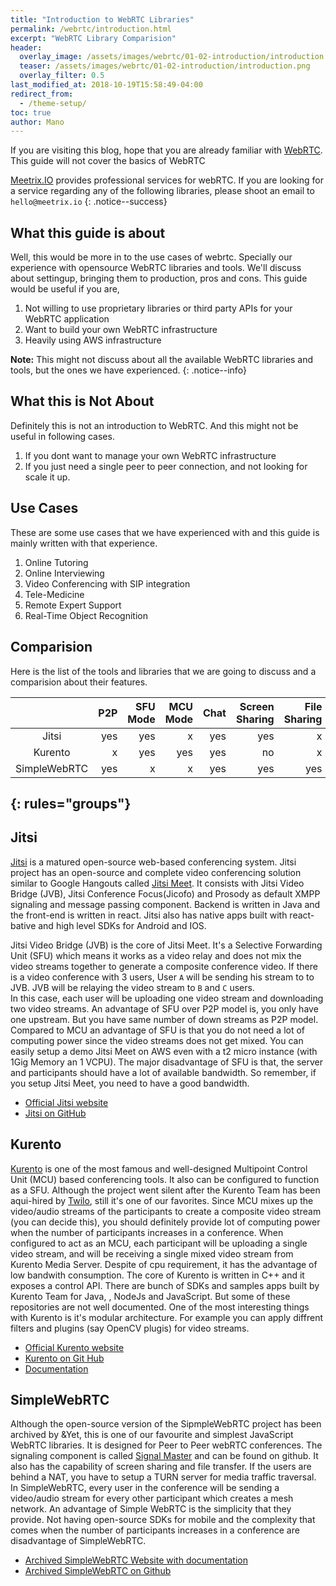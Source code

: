 ```yaml
---
title: "Introduction to WebRTC Libraries"
permalink: /webrtc/introduction.html
excerpt: "WebRTC Library Comparision"
header:
  overlay_image: /assets/images/webrtc/01-02-introduction/introduction.png
  teaser: /assets/images/webrtc/01-02-introduction/introduction.png
  overlay_filter: 0.5
last_modified_at: 2018-10-19T15:58:49-04:00
redirect_from:
  - /theme-setup/
toc: true
author: Mano
---
```


If you are visiting this blog, hope that you are already familiar with [WebRTC](https://webrtc.org/). This guide will not cover the basics of WebRTC

[Meetrix.IO](https://meetrix.io) provides professional services for webRTC. If you are looking for a service regarding any of the following libraries, please shoot an email to `hello@meetrix.io`
{: .notice--success}

## What this guide is about

Well, this would be more in to the use cases of webrtc. Specially our experience with opensource WebRTC libraries and tools. We'll discuss about settingup, bringing them to production, pros and cons.
This guide would be useful if you are,
1. Not willing to use proprietary libraries or third party APIs for your WebRTC application
2. Want to build your own WebRTC infrastructure
3. Heavily using AWS infrastructure

**Note:** This might not discuss about all the available WebRTC libraries and tools, but the ones we have experienced.
{: .notice--info}

## What this is Not About

Definitely this is not an introduction to WebRTC. And this might not be useful in following cases.

1. If you dont want to manage your own WebRTC infrastructure
2. If you just need a single peer to peer connection, and not looking for scale it up. 

## Use Cases

These are some use cases that we have experienced with and this guide is mainly written with that experience.

1. Online Tutoring
2. Online Interviewing
3. Video Conferencing with SIP integration
4. Tele-Medicine
5. Remote Expert Support
6. Real-Time Object Recognition
		

## Comparision

Here is the list of the tools and libraries that we are going to discuss and a comparision about their features.

|                   |   P2P         | SFU Mode  | MCU Mode  | Chat  | Screen Sharing    | File Sharing  | Recording | Mobile SDK|
|:---:              |---:           |---:       |---:       |---:   |---:               |---:           |---:       |---:       |
| Jitsi             | yes           | yes       | x         | yes   | yes               | x             | yes       | yes       |
| Kurento           | x             | yes       | yes       | yes   | no                | x             | yes       | yes       |
| SimpleWebRTC      | yes           | x         | x         | yes   | yes               | yes           | x         | x         |
{: rules="groups"}
---


## Jitsi

[Jitsi](https://jitsi.org/) is a matured open-source web-based conferencing system.
Jitsi project has an open-source and complete video conferencing solution similar to Google Hangouts called [Jitsi Meet](https://github.com/jitsi/jitsi-meet).
It consists with Jitsi Video Bridge (JVB), Jitsi Conference Focus(Jicofo) and Prosody as default XMPP signaling and message passing component.
Backend is written in Java and the front-end is written in react. Jitsi also has native apps built with react-bative and high level SDKs for Android and IOS.

Jitsi Video Bridge (JVB) is the core of Jitsi Meet. It's a Selective Forwarding Unit (SFU) which means it works as a video relay and
does not mix the video streams together to generate a composite conference video. If there is a video conference with 3 users,
User `A` will be sending his stream to to JVB. JVB will be relaying the video stream to `B` and `C` users.  
In this case, each user will be uploading one video stream and downloading two video streams.
An advantage of SFU over P2P model is, you only have one upstream. But you have same number of down streams as P2P model.
Compared to MCU an advantage of SFU is that you do not need a lot of computing power since the video streams does not get mixed.
You can easily setup a demo Jitsi Meet on AWS even with a t2 micro instance (with 1Gig Memory an 1 VCPU).
The major disadvantage of SFU is that, the server and participants should have a lot of available bandwidth. So remember, 
if you setup Jitsi Meet, you need to have a good bandwidth.

- [Official Jitsi website](http://jitsi.org)
- [Jitsi on GitHub](https://github.com/jitsi/jitsi)


## Kurento

[Kurento](http://kurento.org) is one of the most famous and well-designed Multipoint Control Unit (MCU) based conferencing tools.
It also can be configured to function as a SFU. Although the project went silent after
the Kurento Team has been aqui-hired by [Twilo](https://www.twilio.com/), still it's one of our favorites. 
Since MCU mixes up the video/audio streams of the participants to create a composite video stream (you can decide this), you should definitely provide lot of computing power when the number of participants increases in a conference.
When configured to act as an MCU, each participant will be uploading a single video stream, and will be receiving a single mixed video stream from Kurento Media Server.
Despite of cpu requirement, it has the advantage of low bandwith consumption.
The core of Kurento is written in C++ and it exposes a control API.
There are bunch of SDKs and samples apps built by Kurento Team for Java, , NodeJs and JavaScript. But some of these repositories are not well documented.
One of the most interesting things with Kurento is it's modular architecture.
For example you can apply diffrent filters and plugins (say OpenCV plugis) for video streams.

- [Official Kurento website](http://kurento.org)
- [Kurento on Git Hub](https://github.com/kurento)
- [Documentation](https://doc-kurento.readthedocs.io/en/stable/)

## SimpleWebRTC

Although the open-source version of the SipmpleWebRTC project has been archived by &Yet, this is one of our favourite and simplest JavaScript 
WebRTC libraries. It is designed for Peer to Peer webRTC conferences. The signaling component is called [Signal Master](https://github.com/andyet/signalmaster) and can be found on github.
It also has the capability of screen sharing and file transfer. If the users are behind a NAT, you have to setup a TURN server for media traffic traversal.
In SimpleWebRTC, every user in the conference will be sending a video/audio stream for every other participant which creates a mesh network.
An advantage of Simple WebRTC is the simplicity that they provide. Not having open-source SDKs for mobile and the complexity that comes when the number of participants increases in a conference are disadvantage of SimpleWebRTC. 

- [Archived SimpleWebRTC Website with documentation](https://github.com/andyet/SimpleWebRTC/tree/gh-pages)
- [Archived SimpleWebRTC on Github](https://github.com/andyet/SimpleWebRTC)

